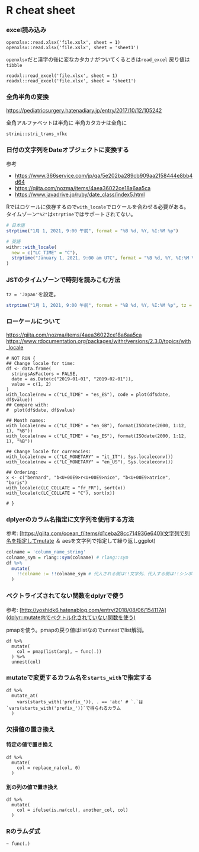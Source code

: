 # R cheat sheet

### excel読み込み

```
openxlsx::read.xlsx('file.xslx', sheet = 1)
openxlsx::read.xlsx('file.xslx', sheet = 'sheet1')
```

`openxlsx`だと漢字の後に変なカタカナがついてくるときは`read_excel`
戻り値は`tibble`

```
readxl::read_excel('file.xlsx', sheet = 1)
readxl::read_excel('file.xlsx', sheet = 'sheet1')
```

### 全角半角の変換

https://pediatricsurgery.hatenadiary.jp/entry/2017/10/12/105242

全角アルファベットは半角に
半角カタカナは全角に

```
strini::stri_trans_nfkc
```

### 日付の文字列をDateオブジェクトに変換する

参考
- https://www.366service.com/jp/qa/5e202ba289cb909aa2158444e8bb4d64
- https://qiita.com/nozma/items/4aea36022ce18a6aa5ca
- https://www.javadrive.jp/ruby/date_class/index5.html

Rではロケールに依存するので`with_locale`でロケールを合わせる必要がある。
タイムゾーン`"%Z"`は`strptime`ではサポートされてない。

```R
# 日本語
strptime("1月 1, 2021, 9:00 午前", format = "%B %d, %Y, %I:%M %p")

# 英語
withr::with_locale(
  new = c("LC_TIME" = "C"),
  strptime("January 1, 2021, 9:00 am UTC", format = "%B %d, %Y, %I:%M %p UTC", tz = "UTC")
)
```

### JSTのタイムゾーンで時刻を読みこむ方法

`tz = 'Japan'`を設定。

```R
strptime("1月 1, 2021, 9:00 午前", format = "%B %d, %Y, %I:%M %p", tz = "Japan")
```


### ローケールについて

https://qiita.com/nozma/items/4aea36022ce18a6aa5ca
https://www.rdocumentation.org/packages/withr/versions/2.3.0/topics/with_locale
```
# NOT RUN {
## Change locale for time:
df <- data.frame(
  stringsAsFactors = FALSE,
  date = as.Date(c("2019-01-01", "2019-02-01")),
  value = c(1, 2)
)
with_locale(new = c("LC_TIME" = "es_ES"), code = plot(df$date, df$value))
## Compare with:
#  plot(df$date, df$value)

## Month names:
with_locale(new = c("LC_TIME" = "en_GB"), format(ISOdate(2000, 1:12, 1), "%B"))
with_locale(new = c("LC_TIME" = "es_ES"), format(ISOdate(2000, 1:12, 1), "%B"))

## Change locale for currencies:
with_locale(new = c("LC_MONETARY" = "it_IT"), Sys.localeconv())
with_locale(new = c("LC_MONETARY" = "en_US"), Sys.localeconv())

## Ordering:
x <- c("bernard", "b<U+00E9>r<U+00E9>nice", "b<U+00E9>atrice", "boris")
with_locale(c(LC_COLLATE = "fr_FR"), sort(x))
with_locale(c(LC_COLLATE = "C"), sort(x))

# }
```

### dplyerのカラム名指定に文字列を使用する方法

参考: [https://qiita.com/ocean_f/items/d1ceba28cc714936e640](文字列で列名を指定してmutate ＆ aesを文字列で指定して繰り返しggplot)

```R
colname = 'column_name_string'
colname_sym = rlang::sym(colname) # rlang::sym
df %>%
  mutate(
    !!colname := !!colname_sym # 代入される側は!!文字列、代入する側は!!シンボル、=の代わりに:=
  )
```

### ベクトライズされてない関数をdplyrで使う

参考: [http://yoshidk6.hatenablog.com/entry/2018/08/06/154117A](dplyr::mutate内でベクトル化されていない関数を使う)

pmapを使う。pmapの戻り値はlistなのでunnestでlist解消。

```
df %>%
  mutate(
    col = pmap(list(arg), ~ func(.))
  ) %>%
  unnest(col)
```

### mutateで変更するカラム名を`starts_with`で指定する

```
df %>%
  mutate_at(
    vars(starts_with('prefix_')), . == 'abc' # `.`は`vars(starts_with('prefix_'))`で得られるカラム
  )
```

### 欠損値の置き換え

#### 特定の値で置き換え

```
df %>%
  mutate(
    col = replace_na(col, 0)
  )
```

#### 別の列の値で置き換え

```
df %>%
  mutate(
    col = ifelse(is.na(col), another_col, col)
  )
```

### Rのラムダ式

```
~ func(.)
```
